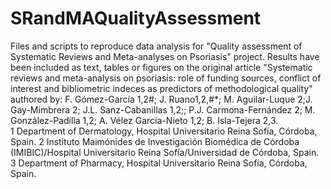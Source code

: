 # SRandMAQualityAssessment
Files and scripts to reproduce data analysis for "Quality assessment of Systematic Reviews and Meta-analyses on Psoriasis" project. Results have been included as text, tables or figures on the original article "Systematic reviews and meta-analysis on psoriasis: role of funding sources, conflict of interest and bibliometric indeces as predictors of methodological quality" authored by: 
F. Gómez-García 1,2#; J. Ruano1,2,#*; M. Aguilar-Luque 2;J. Gay-Mimbrera 2; J.L. Sanz-Cabanillas 1,2;; P.J. Carmona-Fernández 2; M. González-Padilla 1,2; A. Vélez García-Nieto 1,2; B. Isla-Tejera 2,3.				
1 Department of Dermatology, Hospital Universitario Reina Sofía, Córdoba, Spain.
2 Instituto Maimónides de Investigación Biomédica de Córdoba (IMIBIC)/Hospital Universitario Reina Sofía/Universidad de Córdoba, Spain.
3 Department of Pharmacy, Hospital Universitario Reina Sofía, Córdoba, Spain.
